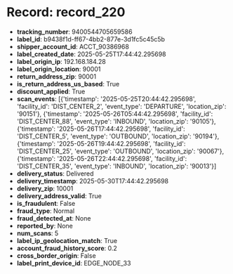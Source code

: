 # Record: record_220

- **tracking_number**: 9400544705659586
- **label_id**: b9438f1d-ff67-4bb2-877e-3d1fc5c45c5b
- **shipper_account_id**: ACCT_90386968
- **label_created_date**: 2025-05-25T17:44:42.295698
- **label_origin_ip**: 192.168.184.28
- **label_origin_location**: 90001
- **return_address_zip**: 90001
- **is_return_address_us_based**: True
- **discount_applied**: True
- **scan_events**: [{'timestamp': '2025-05-25T20:44:42.295698', 'facility_id': 'DIST_CENTER_2', 'event_type': 'DEPARTURE', 'location_zip': '90151'}, {'timestamp': '2025-05-26T05:44:42.295698', 'facility_id': 'DIST_CENTER_88', 'event_type': 'INBOUND', 'location_zip': '90105'}, {'timestamp': '2025-05-26T17:44:42.295698', 'facility_id': 'DIST_CENTER_5', 'event_type': 'OUTBOUND', 'location_zip': '90194'}, {'timestamp': '2025-05-26T19:44:42.295698', 'facility_id': 'DIST_CENTER_25', 'event_type': 'OUTBOUND', 'location_zip': '90067'}, {'timestamp': '2025-05-26T22:44:42.295698', 'facility_id': 'DIST_CENTER_35', 'event_type': 'INBOUND', 'location_zip': '90013'}]
- **delivery_status**: Delivered
- **delivery_timestamp**: 2025-05-30T17:44:42.295698
- **delivery_zip**: 10001
- **delivery_address_valid**: True
- **is_fraudulent**: False
- **fraud_type**: Normal
- **fraud_detected_at**: None
- **reported_by**: None
- **num_scans**: 5
- **label_ip_geolocation_match**: True
- **account_fraud_history_score**: 0.2
- **cross_border_origin**: False
- **label_print_device_id**: EDGE_NODE_33